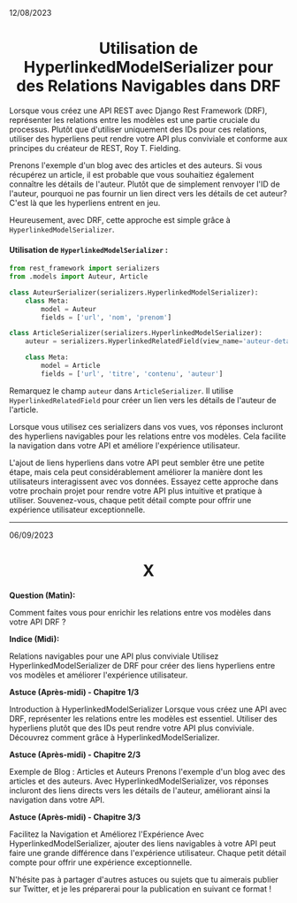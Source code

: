 12/08/2023

<h1 align="center">Utilisation de HyperlinkedModelSerializer pour des Relations Navigables dans DRF</h1>

Lorsque vous créez une API REST avec Django Rest Framework (DRF), représenter les relations entre les modèles est une partie cruciale du processus. Plutôt que d'utiliser uniquement des IDs pour ces relations, utiliser des hyperliens peut rendre votre API plus conviviale et conforme aux principes du créateur de REST, Roy T. Fielding.

Prenons l'exemple d'un blog avec des articles et des auteurs. Si vous récupérez un article, il est probable que vous souhaitiez également connaître les détails de l'auteur. Plutôt que de simplement renvoyer l'ID de l'auteur, pourquoi ne pas fournir un lien direct vers les détails de cet auteur? C'est là que les hyperliens entrent en jeu.

Heureusement, avec DRF, cette approche est simple grâce à `HyperlinkedModelSerializer`.

#### Utilisation de `HyperlinkedModelSerializer` :

```python
from rest_framework import serializers
from .models import Auteur, Article

class AuteurSerializer(serializers.HyperlinkedModelSerializer):
    class Meta:
        model = Auteur
        fields = ['url', 'nom', 'prenom']

class ArticleSerializer(serializers.HyperlinkedModelSerializer):
    auteur = serializers.HyperlinkedRelatedField(view_name='auteur-detail', read_only=True)

    class Meta:
        model = Article
        fields = ['url', 'titre', 'contenu', 'auteur']
```

Remarquez le champ `auteur` dans `ArticleSerializer`. Il utilise `HyperlinkedRelatedField` pour créer un lien vers les détails de l'auteur de l'article.

Lorsque vous utilisez ces serializers dans vos vues, vos réponses incluront des hyperliens navigables pour les relations entre vos modèles. Cela facilite la navigation dans votre API et améliore l'expérience utilisateur.

L'ajout de liens hyperliens dans votre API peut sembler être une petite étape, mais cela peut considérablement améliorer la manière dont les utilisateurs interagissent avec vos données. Essayez cette approche dans votre prochain projet pour rendre votre API plus intuitive et pratique à utiliser. Souvenez-vous, chaque petit détail compte pour offrir une expérience utilisateur exceptionnelle.

_________

06/09/2023

<h1 align="center">X</h1>

**Question (Matin):**

Comment faites vous pour enrichir les relations entre vos modèles dans votre API DRF ?

**Indice (Midi):**

Relations navigables pour une API plus conviviale
Utilisez HyperlinkedModelSerializer de DRF pour créer des liens hyperliens entre vos modèles et améliorer l'expérience utilisateur.

**Astuce (Après-midi) - Chapitre 1/3**

Introduction à HyperlinkedModelSerializer
Lorsque vous créez une API avec DRF, représenter les relations entre les modèles est essentiel. Utiliser des hyperliens plutôt que des IDs peut rendre votre API plus conviviale. Découvrez comment grâce à HyperlinkedModelSerializer.

**Astuce (Après-midi) - Chapitre 2/3**

Exemple de Blog : Articles et Auteurs
Prenons l'exemple d'un blog avec des articles et des auteurs. Avec HyperlinkedModelSerializer, vos réponses incluront des liens directs vers les détails de l'auteur, améliorant ainsi la navigation dans votre API.

**Astuce (Après-midi) - Chapitre 3/3**

Facilitez la Navigation et Améliorez l'Expérience
Avec HyperlinkedModelSerializer, ajouter des liens navigables à votre API peut faire une grande différence dans l'expérience utilisateur. Chaque petit détail compte pour offrir une expérience exceptionnelle.

N'hésite pas à partager d'autres astuces ou sujets que tu aimerais publier sur Twitter, et je les préparerai pour la publication en suivant ce format !
